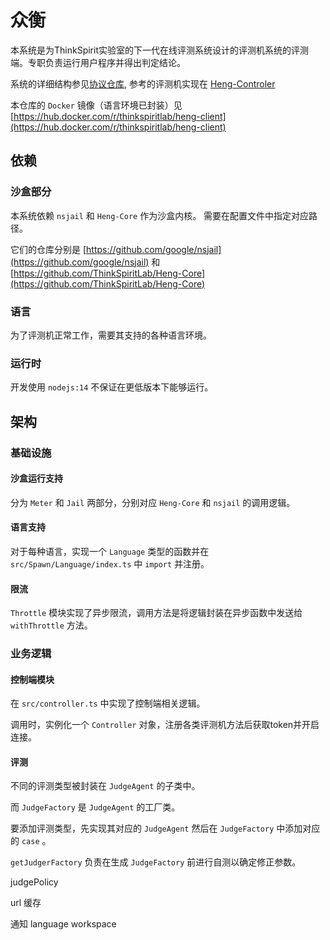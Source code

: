 # 众衡

本系统是为ThinkSpirit实验室的下一代在线评测系统设计的评测机系统的评测端。专职负责运行用户程序并得出判定结论。

系统的详细结构参见[协议仓库](https://github.com/ThinkSpiritLab/Heng-Protocol), 参考的评测机实现在 [Heng-Controler](https://github.com/ThinkSpiritLab/heng-controller)

本仓库的 `Docker` 镜像（语言环境已封装）见 [https://hub.docker.com/r/thinkspiritlab/heng-client](https://hub.docker.com/r/thinkspiritlab/heng-client)

## 依赖

### 沙盒部分

本系统依赖 `nsjail` 和 `Heng-Core` 作为沙盒内核。
需要在配置文件中指定对应路径。

它们的仓库分别是 [https://github.com/google/nsjail](https://github.com/google/nsjail) 和 [https://github.com/ThinkSpiritLab/Heng-Core](https://github.com/ThinkSpiritLab/Heng-Core)

### 语言

为了评测机正常工作，需要其支持的各种语言环境。

### 运行时

开发使用 `nodejs:14` 不保证在更低版本下能够运行。

## 架构

### 基础设施

#### 沙盒运行支持

分为 `Meter` 和 `Jail` 两部分，分别对应 `Heng-Core` 和 `nsjail` 的调用逻辑。

#### 语言支持

对于每种语言，实现一个 `Language` 类型的函数并在 `src/Spawn/Language/index.ts` 中 `import` 并注册。

#### 限流

`Throttle` 模块实现了异步限流，调用方法是将逻辑封装在异步函数中发送给 `withThrottle` 方法。

### 业务逻辑

#### 控制端模块

在 `src/controller.ts` 中实现了控制端相关逻辑。

调用时，实例化一个 `Controller` 对象，注册各类评测机方法后获取token并开启连接。

#### 评测

不同的评测类型被封装在 `JudgeAgent` 的子类中。

而 `JudgeFactory` 是 `JudgeAgent` 的工厂类。

要添加评测类型，先实现其对应的 `JudgeAgent` 然后在 `JudgeFactory` 中添加对应的 `case` 。

`getJudgerFactory` 负责在生成 `JudgeFactory` 前进行自测以确定修正参数。



judgePolicy

url 缓存

通知 language workspace